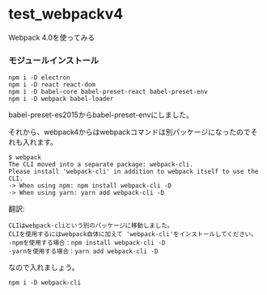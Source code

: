 # test_webpackv4
Webpack 4.0を使ってみる

### モジュールインストール

```
npm i -D electron
npm i -D react react-dom
npm i -D babel-core babel-preset-react babel-preset-env
npm i -D webpack babel-loader
```

babel-preset-es2015からbabel-preset-envにしました。

それから、webpack4からはwebpackコマンドは別パッケージになったのでそれも入れます。

```
$ webpack
The CLI moved into a separate package: webpack-cli.
Please install 'webpack-cli' in addition to webpack itself to use the CLI.
-> When using npm: npm install webpack-cli -D
-> When using yarn: yarn add webpack-cli -D

```

翻訳:

```
CLIはwebpack-cliという別のパッケージに移動しました。
CLIを使用するにはwebpack自体に加えて 'webpack-cli'をインストールしてください。
-npmを使用する場合：npm install webpack-cli -D
-yarnを使用する場合：yarn add webpack-cli -D
```

なので入れましょう。

```
npm i -D webpack-cli
```

